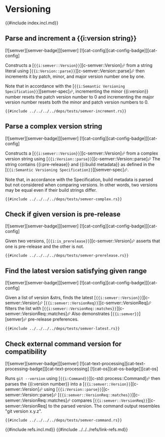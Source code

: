 # Versioning

{{#include index.incl.md}}

## Parse and increment a {{i:version string}}

[![semver][semver-badge]][semver]  [![cat-config][cat-config-badge]][cat-config]

Constructs a [`{{i:semver::Version}}`][c-semver::Version]⮳ from a string literal using [`{{i:Version::parse}}`][c-semver::Version::parse]⮳ then increments it by patch, minor, and major version number one by one.

Note that in accordance with the [`{{i:Semantic Versioning Specification}}`][semver-spec]⮳, incrementing the minor {{i:version}} number resets the patch version number to 0 and incrementing the major version number resets both the minor and patch version numbers to 0.

```rust,editable
{{#include ../../../../deps/tests/semver-increment.rs}}
```

## Parse a complex version string

[![semver][semver-badge]][semver]  [![cat-config][cat-config-badge]][cat-config]

Constructs a [`{{i:semver::Version}}`][c-semver::Version]⮳ from a complex version string using [`{{i:Version::parse}}`][c-semver::Version::parse]⮳ The string contains {{i:pre-release}} and {{i:build metadata}} as defined in the [`{{i:Semantic Versioning Specification}}`][semver-spec]⮳.

Note that, in accordance with the Specification, build metadata is parsed but not considered when comparing versions. In other words, two versions may be equal even if their build strings differ.

```rust,editable
{{#include ../../../../deps/tests/semver-complex.rs}}
```

## Check if given version is pre-release

[![semver][semver-badge]][semver]  [![cat-config][cat-config-badge]][cat-config]

Given two versions, [`{{i:is_prerelease}}`][c-semver::Version]⮳ asserts that one is pre-release and the other is not.

```rust,editable
{{#include ../../../../deps/tests/semver-prerelease.rs}}
```

## Find the latest version satisfying given range

[![semver][semver-badge]][semver]  [![cat-config][cat-config-badge]][cat-config]

Given a list of version &strs, finds the latest [`{{i:semver::Version}}`][c-semver::Version]⮳
[`{{i:semver::VersionReq}}`][c-semver::VersionReq]⮳ filters the list with [`{{i:semver::VersionReq::matches}}`][c-semver::VersionReq::matches]⮳ Also demonstrates [`{{i:semver}}`][semver]⮳ pre-release preferences.

```rust,editable
{{#include ../../../../deps/tests/semver-latest.rs}}
```

## Check external command version for compatibility

[![semver][semver-badge]][semver]  [![cat-text-processing][cat-text-processing-badge]][cat-text-processing]  [![cat-os][cat-os-badge]][cat-os]

Runs `git --version` using [`{{i:Command}}`][c-std::process::Command]⮳ then parses the {{i:version number}} into a
[`{{i:semver::Version}}`][c-semver::Version]⮳ using [`{{i:Version::parse}}`][c-semver::Version::parse]⮳  [`{{i:semver::VersionReq::matches}}`][c-semver::VersionReq::matches]⮳ compares
[`{{i:semver::VersionReq}}`][c-semver::VersionReq] to the parsed version. The command output resembles "git version x.y.z".

```rust,editable,no_run
{{#include ../../../../deps/tests/semver-command.rs}}
```

{{#include refs.incl.md}}
{{#include ../../../refs/link-refs.md}}
